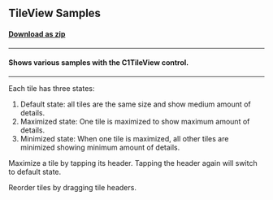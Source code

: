 ## TileView Samples
#### [Download as zip](https://grapecity.github.io/DownGit/#/home?url=https://github.com/GrapeCity/ComponentOne-UWP-Samples/tree/master/C1.UWP.TileView/CS/TileViewSamples)
____
#### Shows various samples with the C1TileView control.
____
Each tile has three states:

1) Default state: all tiles are the same size and show medium amount of details.
2) Maximized state: One tile is maximized to show maximum amount of details.
3) Minimized state: When one tile is maximized, all other tiles are minimized showing minimum amount of details.

Maximize a tile by tapping its header. Tapping the header again will switch to default state.

Reorder tiles by dragging tile headers.
